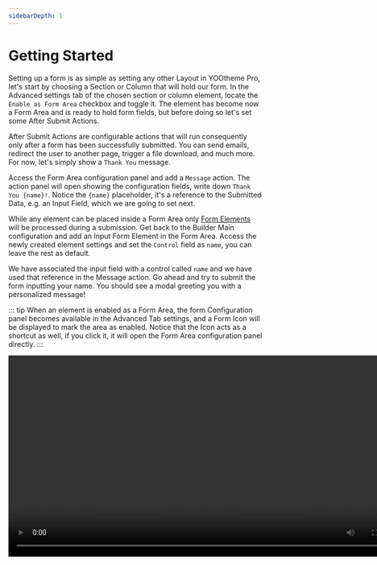 ```yaml
---
sidebarDepth: 1
---
```


# Getting Started

Setting up a form is as simple as setting any other Layout in YOOtheme Pro, let's start by choosing a Section or Column that will hold our form. In the Advanced settings tab of the chosen section or column element, locate the `Enable as Form Area` checkbox and toggle it. The element has become now a Form Area and is ready to hold form fields, but before doing so let's  set some After Submit Actions.

After Submit Actions are configurable actions that will run consequently only after a form has been successfully submitted. You can send emails, redirect the user to another page, trigger a file download, and much more. For now, let's  simply show a `Thank You` message.

Access the Form Area configuration panel and add a `Message` action. The action panel will open showing the configuration fields, write down `Thank You {name}!`. Notice the `{name}` placeholder, it's a reference to the Submitted Data, e.g. an Input Field, which we are going to set next.

While any element can be placed inside a Form Area only [Form Elements](./elements.md) will be processed during a submission. Get back to the Builder Main configuration and add an Input Form Element in the Form Area. Access the newly created element settings and set the `Control` field as `name`, you can leave the rest as default.

We have associated the input field with a control called `name` and we have used that reference in the Message action. Go ahead and try to submit the form inputting your name. You should see a modal greeting you with a personalized message!

::: tip
When an element is enabled as a Form Area, the form Configuration panel becomes available in the Advanced Tab settings, and a Form Icon will be displayed to mark the area as enabled. Notice that the Icon acts as a shortcut as well, if you click it, it will open the Form Area configuration panel directly.
:::

<video width="800" controls>
  <source src="./assets/configuration.mp4" type="video/mp4">
  Your browser does not support the video tag.
</video>
